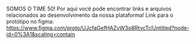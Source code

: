 SOMOS O TIME 50!
Por aqui você pode encontrar links e arquivos relacionados ao desenvolvimento da nossa plataforma!
Link para o protótipo no figma: https://www.figma.com/proto/UJcfaGefHAZvW3o8RtvcTr/Untitled?node-id=0%3A1&scaling=contain
